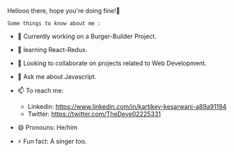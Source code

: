   Hellooo there, hope you're doing fine!👋
  
    Some things to know about me :
- 🔭 Currently working on a Burger-Builder Project.
- 🌱 learning React-Redux.
- 👯 Looking to collaborate on projects related to Web Development.
- 💬 Ask me about Javascript.
- 📫 To reach me:
     - Linkedin: https://www.linkedin.com/in/kartikey-kesarwani-a89a91194
     - Twitter:  https://twitter.com/TheDeve02225331
                  
- 😄 Pronouns: He/him
- ⚡ Fun fact: A singer too.

